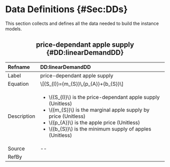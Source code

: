 # Data Definitions {#Sec:DDs}

This section collects and defines all the data needed to build the instance models.

<div align="center">

## price-dependant apple supply {#DD:linearDemandDD}

</div>

|Refname    |DD:linearDemandDD                                                                                                                                                                                                                                                             |
|:----------|:-----------------------------------------------------------------------------------------------------------------------------------------------------------------------------------------------------------------------------------------------------------------------------|
|Label      |price-dependant apple supply                                                                                                                                                                                                                                                  |
|Equation   |\\[{S\_{l}}={m\_{S}}\\,{p\_{A}}+{b\_{S}}\\]                                                                                                                                                                                                                                   |
|Description|<ul><li>\\({S\_{l}}\\) is the price-dependant apple supply (Unitless)</li><li>\\({m\_{S}}\\) is the marginal apple supply by price (Unitless)</li><li>\\({p\_{A}}\\) is the apple price (Unitless)</li><li>\\({b\_{S}}\\) is the minimum supply of apples (Unitless)</li></ul>|
|Source     |--                                                                                                                                                                                                                                                                            |
|RefBy      |                                                                                                                                                                                                                                                                              |
